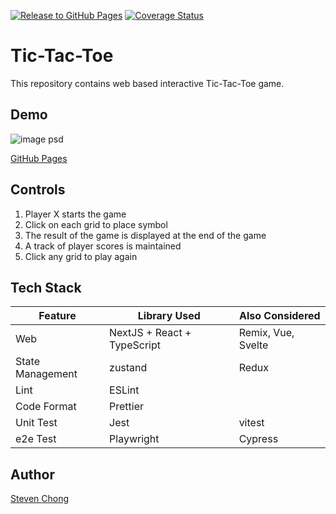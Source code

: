 [![Release to GitHub Pages](https://github.com/teamchong/frontend-test/actions/workflows/release.yml/badge.svg?branch=main)](https://github.com/teamchong/frontend-test/actions/workflows/release.yml)
[![Coverage Status](https://coveralls.io/repos/github/teamchong/frontend-test/badge.svg?branch=main)](https://coveralls.io/github/teamchong/frontend-test?branch=main)

# Tic-Tac-Toe

This repository contains web based interactive Tic-Tac-Toe game.

## Demo

![image psd](https://user-images.githubusercontent.com/25894545/168828443-98e8df3c-59bb-408e-b533-b2d295b303ee.png)

[GitHub Pages](https://teamchong.github.io/frontend-test/)

## Controls

1. Player X starts the game
2. Click on each grid to place symbol
3. The result of the game is displayed at the end of the game
4. A track of player scores is maintained
5. Click any grid to play again

## Tech Stack

| Feature          | Library Used                | Also Considered    |
| ---------------- | --------------------------- | ------------------ |
| Web              | NextJS + React + TypeScript | Remix, Vue, Svelte |
| State Management | zustand                     | Redux              |
| Lint             | ESLint                      |                    |
| Code Format      | Prettier                    |                    |
| Unit Test        | Jest                        | vitest             |
| e2e Test         | Playwright                  | Cypress            |

## Author

[Steven Chong](https://github.com/teamchong)
